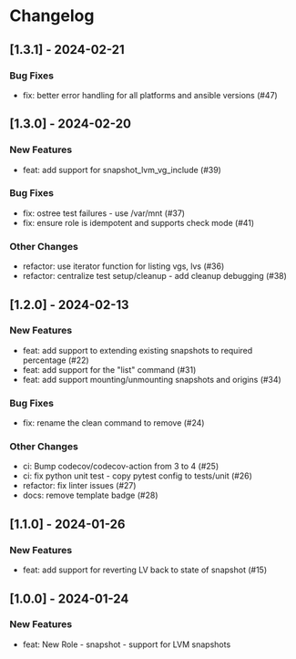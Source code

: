 Changelog
=========

[1.3.1] - 2024-02-21
--------------------

### Bug Fixes

- fix: better error handling for all platforms and ansible versions (#47)

[1.3.0] - 2024-02-20
--------------------

### New Features

- feat: add support for snapshot_lvm_vg_include (#39)

### Bug Fixes

- fix: ostree test failures - use /var/mnt (#37)
- fix: ensure role is idempotent and supports check mode (#41)

### Other Changes

- refactor: use iterator function for listing vgs, lvs (#36)
- refactor: centralize test setup/cleanup - add cleanup debugging (#38)

[1.2.0] - 2024-02-13
--------------------

### New Features

- feat: add support to extending existing snapshots to required percentage (#22)
- feat: add support for the "list" command (#31)
- feat: add support mounting/unmounting snapshots and origins (#34)

### Bug Fixes

- fix: rename the clean command to remove (#24)

### Other Changes

- ci: Bump codecov/codecov-action from 3 to 4 (#25)
- ci: fix python unit test - copy pytest config to tests/unit (#26)
- refactor: fix linter issues (#27)
- docs: remove template badge (#28)

[1.1.0] - 2024-01-26
--------------------

### New Features

- feat: add support for reverting LV back to state of snapshot  (#15)

[1.0.0] - 2024-01-24
--------------------

### New Features

- feat: New Role - snapshot - support for LVM snapshots
